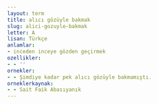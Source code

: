 ```yaml
---
layout: term
title: alıcı gözüyle bakmak
slug: alici-gozuyle-bakmak
letter: A
lisan: Türkçe
anlamlar:
- inceden inceye gözden geçirmek
ozellikler:
- - ''
ornekler:
- - Şimdiye kadar pek alıcı gözüyle bakmamıştı.
orneklerkaynak:
- - Sait Faik Abasıyanık
---
```

